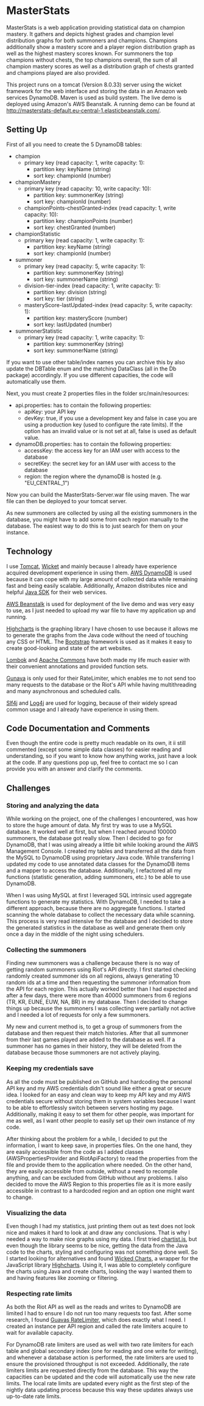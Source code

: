 # MasterStats

MasterStats is a web application providing statistical data on champion
mastery. It gathers and depicts highest grades and champion level distribution graphs
for both summoners and champions. Champions additionally show a mastery score
and a player region distribution graph as well as the highest mastery scores known.
For summoners the top champions without chests, the top champions overall,
the sum of all champion mastery scores as well as a distribution graph of chests
granted and champions played are also provided.

This project runs on a tomcat (Version 8.0.33) server using the wicket framework
for the web interface and storing the data in an Amazon web services DynamoDB. Maven is used as build
system. The live demo is deployed using Amazon's AWS Beanstalk. A running demo can be found at
http://masterstats-default.eu-central-1.elasticbeanstalk.com/.

## Setting Up
First of all you need to create the 5 DynamoDB tables:
* champion
  * primary key (read capacity: 1, write capacity: 1):
    * partition key: keyName (string)
    * sort key: championId (number)
* championMastery
  * primary key (read capacity: 10, write capacity: 10):
    * partition key: summonerKey (string)
    * sort key: championId (number)
  * championPoints-chestGranted-index (read capacity: 1, write capacity: 10):
    * partition key: championPoints (number)
    * sort key: chestGranted (number)
* championStatistic
  * primary key (read capacity: 1, write capacity: 1):
    * partition key: keyName (string)
    * sort key: championId (number)
* summoner
  * primary key (read capacity: 5, write capacity: 1):
    * partition key: summonerKey (string)
    * sort key: summonerName (string)
  * division-tier-index (read capacity: 1, write capacity: 1):
    * partition key: division (string)
    * sort key: tier (string)
  * masteryScore-lastUpdated-index (read capacity: 5, write capacity: 1):
    * partition key: masteryScore (number)
    * sort key: lastUpdated (number)
* summonerStatistic
  * primary key (read capacity: 1, write capacity: 1):
    * partition key: summonerKey (string)
    * sort key: summonerName (string)

If you want to use other table/index names you can archive this by also update the DBTable
enum and the matching DataClass (all in the Db package) accordingly. If you use
different capacities, the code will automatically use them.

Next, you must create 2 properties files in the folder src/main/resources:
* api.properties: has to contain the following properties:
  * apiKey: your API key
  * devKey: true, if you use a development key and false in case you are using a
  production key (used to configure the rate limits). If the option has
  an invalid value or is not set at all, false is used as default value.
* dynamoDB.properties: has to contain the following properties:
  * accessKey: the access key for an IAM user with access to the database
  * secretKey: the secret key for an IAM user with access to the database
  * region: the region where the dynamoDB is hosted (e.g. "EU_CENTRAL_1")

Now you can build the MasterStats-Server.war file using maven. The war file
can then be deployed to your tomcat server.

As new summoners are collected by using all the existing summoners in the database,
you might have to add some from each region manually to the database. The easiest
way to do this is to just search for them on your instance.

## Technology

I use [Tomcat](http://tomcat.apache.org/), [Wicket](http://wicket.apache.org/) and mainly because I
already have experience acquired development experience in using them.
[AWS DynamoDB](https://aws.amazon.com/dynamodb) is used because it can cope with my large amount of
collected data while remaining fast and being easily scalable. Additionally, Amazon distributes nice
and helpful [Java SDK](https://aws.amazon.com/sdk-for-java/) for their web services.

[AWS Beanstalk](https://aws.amazon.com/elasticbeanstalk) is used for deployment of the live demo and
was very easy to use, as I just needed to upload my war file to have my application up and
running.

[Highcharts](http://www.highcharts.com/) is the graphing library I have chosen to use because it allows me
to generate the graphs from the Java code without the need of touching any CSS or HTML. The
[Bootstrap](http://getbootstrap.com/) framework is used as it makes it easy to create
good-looking and state of the art websites.

[Lombok](https://projectlombok.org/) and [Apache Commons](https://commons.apache.org/) have both
made my life much easier with their convenient annotations and provided function sets.

[Gunava](https://github.com/google/guava) is only used for their RateLimiter, which enables me to
not send too many requests to the database or the Riot's API while having multithreading and many
asynchronous and scheduled calls.

[Slf4j](http://www.slf4j.org/) and [Log4j](http://logging.apache.org/log4j) are used for logging,
because of their widely spread common usage and I already have experience in using them.

## Code Documentation and Comments

Even though the entire code is pretty much readable on its own, it ii
still commented (except some simple data classes) for easier reading
and understanding, so if you want to know how anything works, just have a look at
the code. If any questions pop up, feel free to contact me so I can provide you with an
answer and clarify the comments.

## Challenges

### Storing and analyzing the data
While working on the project, one of the challenges I encountered, was how to store
the huge amount of data. My first try was to use a MySQL database. It worked well at first,
but when I reached around 100000 summoners, the database got really slow. Then I
decided to go for DynamoDB, that I was using already a little bit while looking around
the AWS Management Console. I created my tables and transferred all the data from
the MySQL to DynamoDB using proprietary Java code. While transferring I updated my code to
use annotated data classes for the DynamoDB items and a mapper to access the
database. Additionally, I refactored all my functions (statistic generation, adding
summoners, etc.) to be able to use DynamoDB.

When I was using MySQL at first I leveraged SQL intrinsic used aggregate functions to
generate my statistics. With DynamoDB, I needed to take a different approach, because
there are no aggregate functions. I started scanning the whole database to collect
the necessary data while scanning. This process is very read intensive for the database and I decided
to store the generated statistics in the database as well and generate them only once a day
in the middle of the night using schedulers.

### Collecting the summoners
Finding new summoners was a challenge because there is no way of getting
random summoners using Riot's API directly. I first started checking randomly created summoner
ids on all regions, always generating 10 random ids at a time and then requesting the summoner
information from the API for each region. This actually worked better than I had expected
and after a few days, there were more than 40000 summoners from 6 regions (TR, KR, EUNE,
EUW, NA, BR) in my database. Then I decided to change things up because the summoners I
was collecting were partially not active and I needed a lot of requests for only a few summoners.

My new and current method is, to get a group of summoners from the database and then request
their match histories. After that all summoner from their last games played are added to the
database as well. If a summoner has no games in their history, they will be deleted from the
database because those summoners are not actively playing.

### Keeping my credentials save
As all the code must be published on GitHub and hardcoding the personal API key and my AWS credentials
didn't sound like either a great or secure idea. I looked for an easy and clean way to keep my API key
and my AWS credentials secure without storing them in system variables because I want to be
able to effortlessly switch between servers hosting my page. Additionally, making it easy to set them
for other people, was important for me as well, as I want other people to easily set
up their own instance of my code.

After thinking about the problem for a while, I decided to put the information, I want to
keep save, in properties files. On the one hand, they are easily accessible from the code
as I added classes (AWSPropertiesProvider and RiotApiFactory) to read the properties from
the file and provide them to the application where needed. On the other hand, they are easily
accessible from outside, without a need to recompile anything, and can be excluded from GitHub
without any problems. I also decided to move the AWS Region to this properties file
as it is more easily accessible in contrast to a hardcoded region and an option one might want to change.

### Visualizing the data
Even though I had my statistics, just printing them out as text does not look nice and makes it
hard to look at and draw any conclusions. That is why I needed a way to make nice graphs using
my data. I first tried [chartist.js](https://gionkunz.github.io/chartist-js/), but even though
the library seems to be nice, getting the data from the Java code to the charts, styling and
configuring was not something done well. So I started looking for alternatives and found
[Wicked Charts](https://github.com/thombergs/wicked-charts), a wrapper for the JavaScript library
[Highcharts](http://www.highcharts.com/). Using it, I was able to completely configure the charts
using Java and create charts, looking the way I wanted them to and having features like zooming or
filtering.


### Respecting rate limits
As both the Riot API as well as the reads and writes to DynamoDB are limited I had to ensure I do not
run too many requests too fast. After some research, I found [Guavas RateLimiter](http://docs.guava-libraries.googlecode.com/git/javadoc/com/google/common/util/concurrent/RateLimiter.html),
which does exactly what I need. I created an instance per API region and called the rate limiters
acquire to wait for available capacity.

For DynamoDB rate limiters are used as well with two rate limiters for each table and global secondary
index (one for reading and one write for writing), and whenever a database action is performed,
the rate limiters are used to ensure the provisioned throughput is not exceeded. Additionally,
the rate limiters limits are requested directly from the database. This way the capacities can be
updated and the code will automatically use the new rate limits. The local rate limits are updated
every night as the first step of the nightly data updating process because this way these updates always
use up-to-date rate limits.